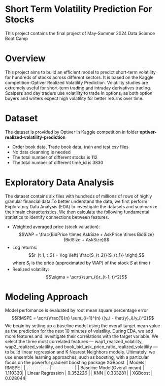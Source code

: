 # Short Term Volatility Prediction For Stocks
This project contains the final project of May-Summer 2024 Data Science Boot Camp

# Overview
This project aims to build an efficient model to predict short-term volatility for hundreds of stocks across different sectors. It is based on the Kaggle competition-Optiver Realized Volatility Prediction. Volatility studies are extremely useful for short-term trading and intraday derivatives trading. Scalpers and day traders use volatility to trade in options, as both option buyers and writers expect high volatility for better returns over time.

# Dataset
The dataset is provided by Optiver in Kaggle competition in folder **optiver-realized-volatility-prediction**
- Order book data, Trade book data, train and test csv files
- No data cleanning is needed
- The total number of different stocks is 112
- The total number of different time\_id is 3830
# Exploratory Data Analysis
The dataset contains six files with hundreds of millions of rows of highly granular financial data.To better understand the data, we first perform Exploratory Data Analysis (EDA) to investigate the datasets and summarize their main characteristics. We then calculate the following fundamental statistics to identify connections between features.
- Weighted averaged price (stock valuation):$$WAP = \frac{BidPrice \times AskSize + AskPrice \times BidSize}{BidSize + AskSize}$$
- Log returns: $$r_{t_1, t_2} = \log \left( \frac{S_{t_2}}{S_{t_1}} \right),$$ where $S_t$ is the price (approximated by WAP) of the stock $S$ at time $t$
- Realized volatility: $$\sigma = \sqrt{\sum_{t}r_{t-1, t}^2}$$
# Modeling Approach
Model perfomance is evaluated by root mean square percentage error 
$$RMSPE = \sqrt{\frac{1}{n} \sum_{i=1}^{n} ((y_i - \hat{y}_i)/y_i)^2}$$
We begin by setting up a baseline model using the overall target mean value as the prediction for the next 10 minutes of volatility. During EDA, we add more features and investigate their correlations with the target variable. We select the three most correlated features  — wap1\_realized\_volatility, wap2\_realized\_volatility, and book\_bid\_ask\_price\_ratio\_realized\_volatility — to build linear regression and K Nearest Neighbors models. Ultimately, we use ensemble learning approaches, such as boosting, with a particular focus on the powerful gradient boosting package XGBoost.
| Models| RMSPE |
| ----------- | ----------- |
| Baseline Model(Overall mean) | 1.110330|
| Linear Regression | 0.352226 |
| KNN |  0.333281 |
|  XGBoost |  0.028044|


